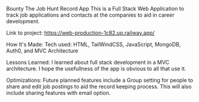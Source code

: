 
Bounty 
The Job Hunt Record App
This is a Full Stack Web Application to track job applications and contacts at the companies to aid in career development.

Link to project: https://web-production-1c82.up.railway.app/

How It's Made:
Tech used: HTML, TailWindCSS, JavaScript, MongoDB, Auth0, and MVC Architecture

Lessons Learned:
I learned about full stack development in a MVC architecture. I hope the usefullness of the app is obvious to all that use it.

Optimizations:
Future planned features include a Group setting for people to share and edit job postings to aid the record keeping process.  This will also include sharing features with email option.

